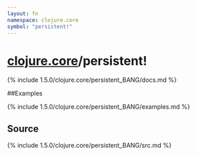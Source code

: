 ```yaml
---
layout: fn
namespace: clojure.core
symbol: "persistent!"
---
```


# [clojure.core](../)/persistent!

{% include 1.5.0/clojure.core/persistent_BANG/docs.md %}

##Examples

{% include 1.5.0/clojure.core/persistent_BANG/examples.md %}
## Source
{% include 1.5.0/clojure.core/persistent_BANG/src.md %}

